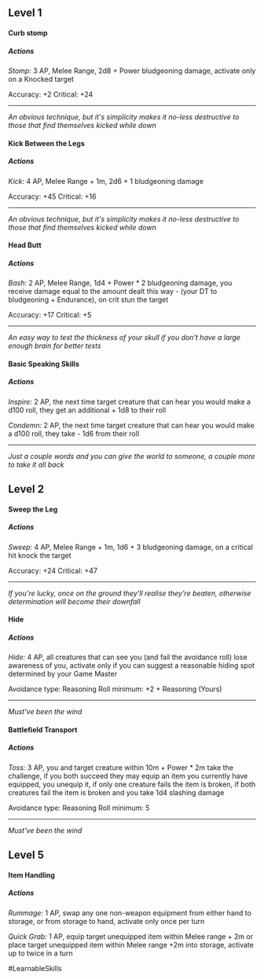 ## Level 1
#### Curb stomp

##### Actions

*Stomp:* 3 AP, Melee Range, 2d8 + Power bludgeoning damage, activate only on a Knocked target

Accuracy: +2
Critical: +24

---
*An obvious technique, but it's simplicity makes it no-less destructive to those that find themselves kicked while down*

#### Kick Between the Legs

##### Actions

*Kick:* 4 AP, Melee Range + 1m, 2d6 + 1 bludgeoning damage

Accuracy: +45
Critical: +16

---
*An obvious technique, but it's simplicity makes it no-less destructive to those that find themselves kicked while down*

#### Head Butt

##### Actions

*Bash:* 2 AP, Melee Range, 1d4 + Power * 2 bludgeoning damage, you receive damage equal to the amount dealt this way - (your DT to bludgeoning + Endurance), on crit stun the target

Accuracy: +17
Critical: +5

---
*An easy way to test the thickness of your skull if you don't have a large enough brain for better tests*

#### Basic Speaking Skills

##### Actions

*Inspire:* 2 AP, the next time target creature that can hear you would make a d100 roll, they get an additional + 1d8 to their roll

*Condemn:* 2 AP, the next time target creature that can hear you would make a d100 roll, they take - 1d6 from their roll

---
*Just a couple words and you can give the world to someone, a couple more to take it all back*

## Level 2
#### Sweep the Leg

##### Actions

*Sweep:* 4 AP, Melee Range + 1m, 1d6 + 3 bludgeoning damage, on a critical hit knock the target

Accuracy: +24
Critical: +47

---
*If you're lucky, once on the ground they'll realise they're beaten, otherwise determination will become their downfall*

#### Hide

##### Actions

 *Hide:* 4 AP, all creatures that can see you (and fail the avoidance roll) lose awareness of you, activate only if you can suggest a reasonable hiding spot determined by your Game Master

Avoidance type: Reasoning
Roll minimum: +2 + Reasoning (Yours)

---
*Must've been the wind*

#### Battlefield Transport

##### Actions

 *Toss:* 3 AP, you and target creature within 10m + Power * 2m take the challenge, if you both succeed they may equip an item you currently have equipped, you unequip it, if only one creature fails the item is broken, if both creatures fail the item is broken and you take 1d4 slashing damage

Avoidance type: Reasoning
Roll minimum: 5

---
*Must've been the wind*
## Level 5

#### Item Handling

##### Actions

*Rummage:* 1 AP, swap any one non-weapon equipment from either hand to storage, or from storage to hand, activate only once per turn

*Quick Grab:* 1 AP, equip target unequipped item within Melee range + 2m or place target unequipped item within Melee range +2m into storage, activate up to twice in a turn

#LearnableSkills